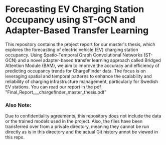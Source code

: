 # Forecasting EV Charging Station Occupancy using ST-GCN and Adapter-Based Transfer Learning

This repository contains the project report for our master's thesis, which explores the forecasting of electric vehicle (EV) charging station occupancy. Using Spatio-Temporal Graph Convolutional Networks (ST-GCN) and a novel adapter-based transfer learning approach called Bridged Attention Module (BAM), we aim to improve the accuracy and efficiency of predicting occupancy trends for ChargeFinder data. The focus is on leveraging spatial and temporal patterns to enhance the scalability and reliability of charging infrastructure management, particularly for Swedish EV stations. You can read our report in the pdf "Final_Report___chargefinder_master_thesis.pdf"

### Also Note: 
Due to confidentiality agreements, this repository does not include the data or the trained models used in the project. Also, the files have been transferred over from a private directory, meaning they cannot be run directly as is in this directory and the actual Git history annot be viewed in this repo.


